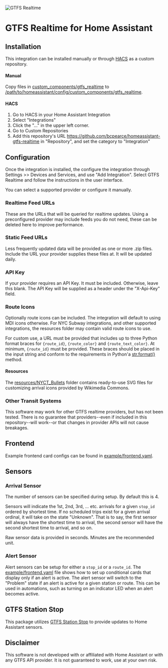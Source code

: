 
![GTFS Realtime](logo.svg)
# GTFS Realtime for Home Assistant

## Installation

This integration can be installed manually or through [HACS](https://hacs.xyz/) as a custom repository.

#### Manual

Copy files in [custom_components/gtfs_realtime](custom_components/gtfs_realtime/) to [/path/to/homeassistant/config/custom_components/gtfs_realtime](#).

#### HACS

1. Go to HACS in your Home Assistant Integration
2. Select "Integrations"
3. Click the "..." in the upper left corner.
4. Go to Custom Repositories
5. Add this repository's URL https://github.com/bcpearce/homeassistant-gtfs-realtime in "Repository", and set the category to "Integration"

## Configuration

Once the integration is installed, the configure the integration through Settings >> Devices and Services, and use "Add Integration".  Select GTFS Realtime and follow the instructions in the user interface.

You can select a supported provider or configure it manually. 

### Realtime Feed URLs

These are the URLs that will be queried for realtime updates. Using a preconfigured provider may include feeds you do not need, these can be deleted here to improve performance.

### Static Feed URLs

Less frequently updated data will be provided as one or more .zip files. Include the URL your provider supplies these files at. It will be updated daily. 

### API Key

If your provider requires an API Key. It must be included. Otherwise, leave this blank. The API Key will be supplied as a header under the "X-Api-Key" field.

### Route Icons

Optionally route icons can be included.  The integration will default to using MDI icons otherwise. For NYC Subway integrations, and other supported integrations, the resources folder may contain valid route icons to use.  

For custom use, a URL must be provided that includes up to three Python format braces for `{route_id}`, `{route_color}` and `{route_text_color}`. At minimum, `{route_id}` must be provided.  These braces should be placed in the input string and conform to the requirements in Python'a [str.format()](https://docs.python.org/3/library/stdtypes.html#str.format) method. 

#### Resources

The [resources/NYCT_Bullets](resources/NYCT_Bullets/) folder contains ready-to-use SVG files for customizing arrival icons provided by Wikimedia Commons.

### Other Transit Systems

This software may work for other GTFS realtime providers, but has not been tested. There is no guarantee that providers--even if included in this repository--will work--or that changes in provider APIs will not cause breakages. 

## Frontend

Example frontend card configs can be found in [example/frontend.yaml](example/frontend.yaml).

## Sensors

### Arrival Sensor

The number of sensors can be specified during setup. By default this is 4.  

Sensors will indicate the 1st, 2nd, 3rd, ... etc. arrivals for a given `stop_id` ordered by shortest time.  If no scheduled trips exist for a given arrival ordinal, it will take on the state "Unknown". That is to say, the first sensor will always have the shortest time to arrival, the second sensor will have the second shortest time to arrival, and so on. 

Raw sensor data is provided in seconds. Minutes are the recommended unit.

### Alert Sensor

Alert sensors can be setup for either a `stop_id` or a `route_id`. The [example/frontend.yaml](example/frontend.yaml) file shows how to set up conditional cards that display only if an alert is active. The alert sensor will switch to the "Problem" state if an alert is active for a given station or route. This can be used in automations, such as turning on an indicator LED when an alert becomes active. 

## GTFS Station Stop

This package utilizes [GTFS Station Stop](https://pypi.org/project/gtfs-station-stop/) to provide updates to Home Assistant sensors. 

## Disclaimer

This software is not developed with or affiliated with Home Assistant or with any GTFS API provider. It is not guaranteed to work, use at your own risk. 
